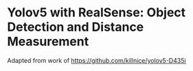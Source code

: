 # Yolov5 with RealSense: Object Detection and Distance Measurement

Adapted from work of https://github.com/killnice/yolov5-D435i

